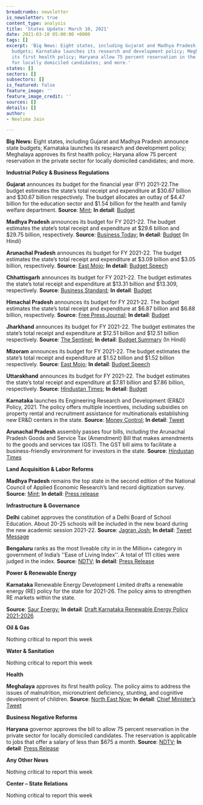 ```yaml
---
breadcrumbs: newsletter
is_newsletter: true
content_type: analysis
title: 'States Update: March 10, 2021'
date: 2021-03-10 05:00:00 +0000
tags: []
excerpt: 'Big News: Eight states, including Gujarat and Madhya Pradesh announce state
  budgets; Karnataka launches its research and development policy; Meghalaya approves
  its first health policy; Haryana allow 75 percent reservation in the private sector
  for locally domiciled candidates; and more.'
states: []
sectors: []
subsectors: []
is_featured: false
feature_image: ''
feature_image_credit: ''
sources: []
details: []
author:
- Neelima Jain

---
```

**Big News:** Eight states, including Gujarat and Madhya Pradesh announce state budgets; Karnataka launches its research and development policy; Meghalaya approves its first health policy; Haryana allow 75 percent reservation in the private sector for locally domiciled candidates; and more.

**Industrial Policy & Business Regulations**

**Gujarat** announces its budget for the financial year (FY) 2021-22.The budget estimates the state’s total receipt and expenditure at $30.67 billion and $30.67 billion respectively. The budget allocates an outlay of $4.47 billion for the education sector and $1.54 billion for the health and family welfare department. **Source**: [Mint](https://www.livemint.com/news/india/gujarat-budget-2021-rs-32-719-cr-for-education-rs-1-500-cr-for-ahmedabad-mumbai-bullet-train-11614763515589.html); **In detail**: [Budget](https://financedepartment.gujarat.gov.in/Documents/Bud-Eng_1014_2021-3-3_638.pdf)

**Madhya Pradesh** announces its budget for FY 2021-22. The budget estimates the state’s total receipt and expenditure at $29.6 billion and $29.75 billion, respectively. **Source**: [Business Today](https://www.businesstoday.in/current/economy-politics/mp-budget-2021-rs-241-lakh-crore-e-budget-tabled-no-tax-hike-in-fy22/story/432801.html); **In detail**: [Budget](https://finance.mp.gov.in/uploads/budget/Budget_Presentation_2021-22_Press_conf__2_3_2021_Final.pdf) (In Hindi)

**Arunachal Pradesh** announces its budget for FY 2021-22. The budget estimates the state’s total receipt and expenditure at $3.09 billion and $3.05 billion, respectively. **Source**: [East Mojo](https://www.eastmojo.com/arunachal-pradesh/2021/03/04/deficit-budget-in-arunachal-assembly-focuses-on-health-education/); **In detail**: [Budget Speech](http://www.arunachalbudget.in/doc/speech.pdf)

**Chhattisgarh** announces its budget for FY 2021-22. The budget estimates the state’s total receipt and expenditure at $13.31 billion and $13.309, respectively. **Source**: [Business Standard](https://www.business-standard.com/article/economy-policy/chhattisgarh-cm-presents-budget-of-rs-97-106-cr-for-2021-22-121030100849_1.html); **In detail**: [Budget](http://finance.cg.gov.in/budget_doc/main_budget.asp?year1=2021)

**Himachal Pradesh** announces its budget for FY 2021-22. The budget estimates the state’s total receipt and expenditure at $6.87 billion and $6.88 billion, respectively. **Source**: [Free Press Journal](https://www.freepressjournal.in/india/himachal-pradesh-budget-2021-22-no-provision-for-any-new-taxes-12-schemes-for-women-empowerment-proposed); **In detail**: [Budget](https://hpvidhansabha.nic.in/Home/Budgets)

**Jharkhand** announces its budget for FY 2021-22. The budget estimates the state’s total receipt and expenditure at $12.51 billion and $12.51 billion respectively. **Source**: [The Sentinel](https://www.sentinelassam.com/national-news/jharkhand-finance-minister-tables-rs-91277-crore-budget-526992); **In detail**: [Budget Summary](https://finance.jharkhand.gov.in/pdf/Budget_2021_22/Budget_Saar_compressed.pdf) (In Hindi)

**Mizoram** announces its budget for FY 2021-22. The budget estimates the state’s total receipt and expenditure at $1.52 billion and $1.52 billion respectively. **Source**: [East Mojo](https://www.eastmojo.com/mizoram/2021/03/01/mizoram-budget-rs-4-cr-for-sedp-rs-5-cr-for-ex-mnf-cadres/); **In detail**: [Budget Speech](https://finance.mizoram.gov.in/uploads/attachments/65a5dad296d5180579b5e1e1ec894c5a/budget-speech-2021-22-english-version.pdf)

**Uttarakhand** announces its budget for FY 2021-22. The budget estimates the state’s total receipt and expenditure at $7.81 billion and $7.86 billion, respectively. **Source**: [Hindustan Times](https://www.hindustantimes.com/cities/dehradun-news/uttarakhand-cm-presents-rs-57-400-cr-budget-for-fy22-with-health-infra-in-focus-101614870675244.html); **In detail**: [Budget](https://budget.uk.gov.in/files/_%E0%A4%8F%E0%A4%95_%E0%A4%A8%E0%A5%9B%E0%A4%B0_%E0%A4%AE%E0%A5%87%E0%A4%82__1.pdf)

**Karnataka** launches its Engineering Research and Development (ER&D) Policy, 2021. The policy offers multiple incentives, including subsidies on property rental and recruitment assistance for multinationals establishing new ER&D centers in the state. **Source**: [Money Control](https://www.moneycontrol.com/news/business/karnataka-unveils-new-policy-for-engineering-research-development-sector-6594061.html); **In detail**: [Tweet](https://twitter.com/ITBTGoK/status/1366623600267067395?s=20)

**Arunachal Pradesh** assembly passes four bills, including the Arunachal Pradesh Goods and Service Tax (Amendment) Bill that makes amendments to the goods and services tax (GST). The GST bill aims to facilitate a business-friendly environment for investors in the state. **Source**: [Hindustan Times](https://www.hindustantimes.com/india-news/arunachal-assembly-passes-key-bills-on-gst-regulatory-reforms-for-investors-101614868335908.html)

**Land Acquisition & Labor Reforms**

**Madhya Pradesh** remains the top state in the second edition of the National Council of Applied Economic Research’s land record digitization survey. **Source**: [Mint](https://www.livemint.com/news/india/madhya-pradesh-west-bengal-top-in-ncaer-survey-on-land-record-digitization-11614861552919.html); **In detail**: [Press release](https://www.ncaer.org/event_details.php?EID=270&EID=270)

**Infrastructure & Governance**

**Delhi** cabinet approves the constitution of a Delhi Board of School Education. About 20-25 schools will be included in the new board during the new academic session 2021-22. **Source**: [Jagran Josh](https://www.jagranjosh.com/current-affairs/delhi-cabinet-approves-constitution-of-delhi-board-of-school-education-1615021356-1); **In detail**: [Tweet Message](https://twitter.com/ANI/status/1368102287940325379)

**Bengaluru** ranks as the most liveable city in in the Million+ category in government of India’s ''Ease of Living Index''. A total of 111 cities were judged in the index. **Source**: [NDTV](https://www.ndtv.com/india-news/bengaluru-shimla-ranked-most-livable-cities-in-governments-ease-of-living-index-2020-2383487); **In detail**: [Press Release](https://pib.gov.in/PressReleasePage.aspx?PRID=1702417)

**Power & Renewable Energy**

**Karnataka** Renewable Energy Development Limited drafts a renewable energy (RE) policy for the state for 2021-26. The policy aims to strengthen RE markets within the state.

**Source**: [Saur Energy](https://www.saurenergy.com/solar-energy-news/karnataka-issues-renewable-energy-policy-2021-26-targets-20-gw-of-re-projects); **In detail**: [Draft Karnataka Renewable Energy Policy 2021-2026](https://kredlinfo.in/solargrid/Letter%20for%20stake%20holder%20comments.pdf)

**Oil & Gas**

Nothing critical to report this week

**Water & Sanitation**

Nothing critical to report this week

**Health**

**Meghalaya** approves its first health policy. The policy aims to address the issues of malnutrition, micronutrient deficiency, stunting, and cognitive development of children. **Source**: [North East Now](https://nenow.in/north-east-news/meghalaya/meghalaya-approves-states-first-health-policy.html); **In detail**: [Chief Minister’s Tweet](https://twitter.com/SangmaConrad/status/1367865604401553413?s=20)

**Business Negative Reforms**

**Haryana** governor approves the bill to allow 75 percent reservation in the private sector for locally domiciled candidates. The reservation is applicable to jobs that offer a salary of less than $675 a month. **Source**: [NDTV](https://www.ndtv.com/india-news/75-reservation-in-private-jobs-approved-by-haryana-governor-dushyant-chautala-2382027); **In detail**: [Press Release](https://www.prharyana.gov.in/en/haryana-minister-of-state-for-labour-and-employment-sh-anoop-dhanak-said-the-state-has-given-a)

**Any Other News**

Nothing critical to report this week

**Center – State Relations**

Nothing critical to report this week
